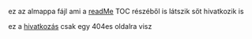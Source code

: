 
ez az almappa fájl ami a [readMe](README.md) TOC részéből is látszik sőt hivatkozik is

ez a [hivatkozás](missing.md) csak egy 404es oldalra visz

